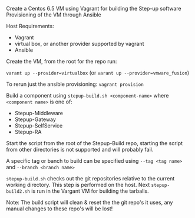 Create a Centos 6.5 VM using Vagrant for building the Step-up software
Provisioning of the VM through Ansible

Host Requirements:

* Vagrant
* virtual box, or another provider supported by vagrant
* Ansible

Create the VM, from the root for the repo run:

`varant up --provider=virtualbox`
 (or `varant up --provider=vmware_fusion`)

To rerun just the ansible provisioning: `vagrant provision`


Build a component using `stepup-build.sh <component-name>` where `<component name>` is one of: 

* Stepup-Middleware 
* Stepup-Gateway 
* Stepup-SelfService 
* Stepup-RA

Start the script from the root of the Stepup-Build repo, starting the script from other directories is not supported and will probably fail.

A specific tag or banch to build can be specified using `--tag <tag name>` and  `--branch <branch name>`

`stepup-build.sh` checks out the git repositories relative to the current working directory. This step is performed on the host. Next `stepup-build2.sh` is run in the Vargant VM for building the tarballs.

Note: The build script will clean & reset the the git repo's it uses, any manual changes to these repo's will be lost!